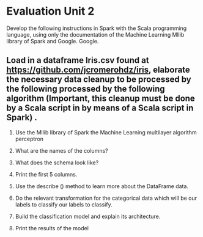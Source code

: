 # Evaluation Unit 2

Develop the following instructions in Spark with the Scala programming language, using only the documentation of the Machine Learning Mllib library of Spark and Google. Google.

## Load in a dataframe Iris.csv found at https://github.com/jcromerohdz/iris, elaborate the necessary data cleanup to be processed by the following processed by the following algorithm (Important, this cleanup must be done by a Scala script in by means of a Scala script in Spark) .

1. Use the Mllib library of Spark the Machine Learning multilayer algorithm perceptron

2. What are the names of the columns?

3. What does the schema look like?

4. Print the first 5 columns.

5. Use the describe () method to learn more about the DataFrame data.

6. Do the relevant transformation for the categorical data which will be our labels to classify our labels to classify.

7. Build the classification model and explain its architecture.

8. Print the results of the model